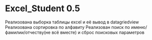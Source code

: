 # Excel_Student 0.5
Реализована выборка таблицы excel и её вывод в datagriedview
Реализована сортировка по алфавиту
Реализован поиск по именю/фамилии/отчеству(не всё вместе) и сброс поисковых параметров
 
